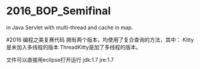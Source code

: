 # 2016_BOP_Semifinal
in Java Servlet with multi-thread and cache in map.

#2016 编程之美复赛代码
拥有两个版本，均使用了复合查询的方法，其中：
Kitty 是未加入多线程的版本
ThreadKitty是加了多线程的版本。

文件可以直接用eclipse打开运行
jdk:1.7
jre:1.7
